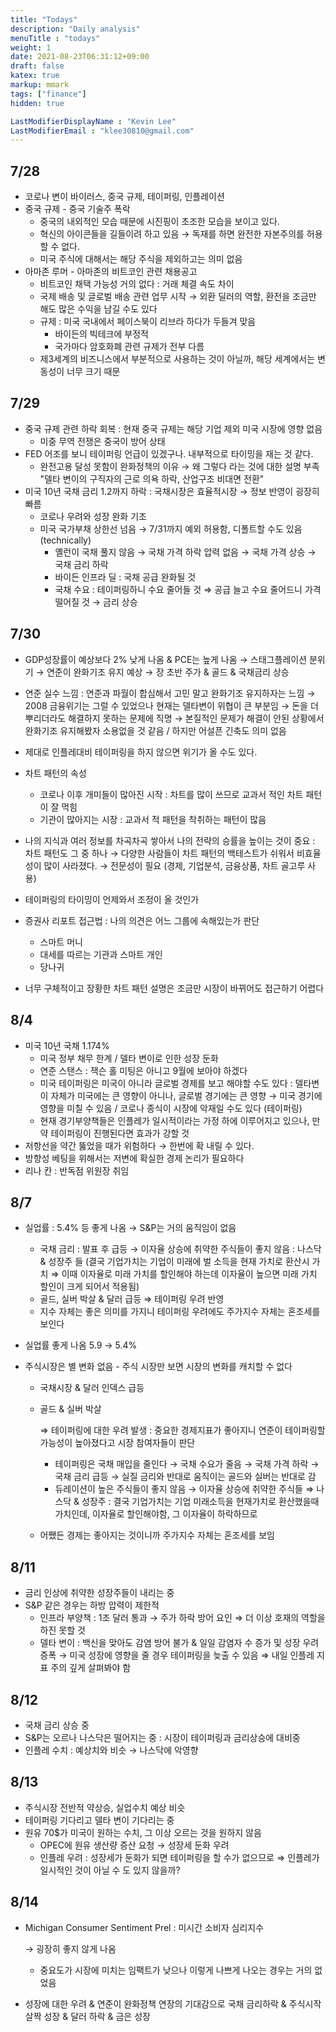 ```yaml
---
title: "Todays"
description: "Daily analysis"
menuTitle : "todays"
weight: 1
date: 2021-08-23T06:31:12+09:00
draft: false
katex: true
markup: mmark
tags: ["finance"]
hidden: true

LastModifierDisplayName : "Kevin Lee"
LastModifierEmail : "klee30810@gmail.com"
---
```


## 7/28

- 코로나 변이 바이러스, 중국 규제, 테이퍼링, 인플레이션
- 중국 규제 - 중국 기술주 폭락
  - 중국의 내외적인 모습 때문에 시진핑이 초조한 모습을 보이고 있다.
  - 혁신의 아이콘들을 길들이려 하고 있음 → 독재를 하면 완전한 자본주의를 허용할 수 없다.
  - 미국 주식에 대해서는 해당 주식을 제외하고는 의미 없음
- 아마존 루머 - 아마존의 비트코인 관련 채용공고
  - 비트코인 채택 가능성 거의 없다 : 거래 체결 속도 차이
  - 국제 배송 및 글로벌 배송 관련 업무 시작 → 외환 딜러의 역할, 환전을 조금만 해도 많은 수익을 남길 수도 있다
  - 규제 : 미국 국내에서 페이스북이 리브라 하다가 두들겨 맞음
    - 바이든의 빅테크에 부정적
    - 국가마다 암호화폐 관련 규제가 전부 다름
  - 제3세계의 비즈니스에서 부분적으로 사용하는 것이 아닐까, 해당 세계에서는 변동성이 너무 크기 때문



## 7/29

- 중국 규제 관련 하락 회복 : 현재 중국 규제는 해당 기업 제외 미국 시장에 영향 없음
  - 미중 무역 전쟁은 중국이 방어 상태
- FED 어조를 보니 테이퍼링 언급이 있겠구나. 내부적으로 타이밍을 재는 것 같다.
  - 완전고용 달성 못함이 완화정책의 이유 → 왜 그렇다 라는 것에 대한 설명 부족 "델타 변이의 구직자의 근로 의욕 하락, 산업구조 비대면 전환"
- 미국 10년 국채 금리 1.2까지 하락 : 국채시장은 효율적시장 → 정보 반영이 굉장히 빠름
  - 코로나 우려와 성장 완화 기조
  - 미국 국가부채 상한선 넘음 → 7/31까지 예외 허용함, 디폴트할 수도 있음(technically)
    - 옐런이 국채 풀지 않음 → 국채 가격 하락 압력 없음 → 국채 가격 상승 → 국채 금리 하락
    - 바이든 인프라 딜 : 국채 공급 완화될 것
    - 국채 수요 : 테이퍼링하니 수요 줄어들 것 ⇒ 공급 늘고 수요 줄어드니 가격 떨어질 것 → 금리 상승



## 7/30

- GDP성장률이 예상보다 2% 낮게 나옴 & PCE는 높게 나옴 → 스태그플레이션 분위기 → 연준이 완화기조 유지 예상 → 장 초반 주가 & 골드 & 국채금리 상승

- 연준 실수 느낌 : 연준과 파월이 합심해서 고민 말고 완화기조 유지하자는 느낌 → 2008 금융위기는 그럴 수 있었으나 현재는 델타변이 위협이 큰 부분임 → 돈을 더 뿌리더라도 해결하지 못하는 문제에 직명 → 본질적인 문제가 해결이 안된 상황에서 완화기조 유지해봤자 소용없을 것 같음 / 하지만 어설픈 긴축도 의미 없음

- 제대로 인플레대비 테이퍼링을 하지 않으면 위기가 올 수도 있다.

- 차트 패턴의 속성

  - 코로나 이후 개미들이 많아진 시작 : 차트를 많이 쓰므로 교과서 적인 차트 패턴이 잘 먹힘
  - 기관이 많아지는 시장 : 교과서 적 패턴을 착취하는 패턴이 많음

- 나의 지식과 여러 정보를 차곡차곡 쌓아서 나의 전략의 승률을 높이는 것이 중요 : 차트 패턴도 그 중 하나 → 다양한 사람들이 차트 패턴의 백테스트가 쉬워서 비효율성이 많이 사라졌다. → 전문성이 필요 (경제, 기업분석, 금융상품, 차트 골고루 사용)

- 테이퍼링의 타이밍이 언제와서 조정이 올 것인가

- 증권사 리포트 접근법 : 나의 의견은 어느 그룹에 속해있는가 판단

  - 스마트 머니
  - 대세를 따르는 기관과 스마트 개인
  - 당나귀

- 너무 구체적이고 장황한 차트 패턴 설명은 조금만 시장이 바뀌어도 접근하기 어렵다

  

## 8/4

- 미국 10년 국채 1.174%
  - 미국 정부 채무 한계 / 델타 변이로 인한 성장 둔화
  - 연준 스탠스 : 잭슨 홀 미팅은 아니고 9월에 보아야 하겠다 
  - 미국 테이퍼링은 미국이 아니라 글로벌 경제를 보고 해야할 수도 있다 : 델타변이 자체가 미국에는 큰 영향이 아니나, 글로벌 경기에는 큰 영향 → 미국 경기에 영향을 미칠 수 있음 / 코로나 종식이 시장에 악재일 수도 있다 (테이퍼링)
  - 현재 경기부양책들은 인플레가 일시적이라는 가정 하에 이루어지고 있으나, 만약 테이퍼링이 진행된다면 효과가 강할 것
- 저항선을 약간 뚫었을 때가 위험하다 → 한번에 확 내릴 수 있다.
- 방향성 베팅을 위해서는 저변에 확실한 경제 논리가 필요하다
- 리나 칸 : 반독점 위원장 취임



## 8/7 

- 실업률 : 5.4% 등 좋게 나옴 → S&P는 거의 움직임이 없음
  - 국채 금리 : 발표 후 급등 → 이자율 상승에 취약한 주식들이 좋지 않음 : 나스닥 & 성장주 들 (결국 기업가치는 기업이 미래에 벌 소득을 현재 가치로 환산시 가치 ⇒ 이때 이자율로 미래 가치를 할인해야 하는데 이자율이 높으면 미래 가치 할인이 크게 되어서 적용됨)
  - 골드, 실버 박살 & 달러 급등 ⇒ 테이퍼링 우려 반영
  - 지수 자체는 좋은 의미를 가지니 테이퍼링 우려에도 주가지수 자체는 혼조세를 보인다
  
- 실업률 좋게 나옴 5.9 → 5.4%

- 주식시장은 별 변화 없음 - 주식 시장만 보면 시장의 변화를 캐치할 수 없다

  - 국채시장 & 달러 인덱스 급등

  - 골드 & 실버 박살

    ⇒ 테이퍼링에 대한 우려 발생 : 중요한 경제지표가 좋아지니 연준이 테이퍼링할 가능성이 높아졌다고 시장 참여자들이 판단

    - 테이퍼링은 국채 매입을 줄인다 → 국채 수요가 줄음 → 국채 가격 하락 → 국채 금리 급등 → 실질 금리와 반대로 움직이는 골드와 실버는 반대로 감
    - 듀레이션이 높은 주식들이 좋지 않음 → 이자율 상승에 취약한 주식들 ⇒ 나스닥 & 성장주 : 결국 기업가치는 기업 미래소득을 현재가치로 환산했을때 가치인데, 이자율로 할인해야함, 그 이자율이 하락하므로 

  - 어쨌든 경제는 좋아지는 것이니까 주가지수 자체는 혼조세를 보임

## 8/11

- 금리 인상에 취약한 성장주들이 내리는 중
- S&P 같은 경우는 하방 압력이 제한적
  - 인프라 부양책 : 1조 달러 통과 → 주가 하락 방어 요인 ⇒ 더 이상 호재의 역할을 하진 못할 것
  - 델타 변이 : 백신을 맞아도 감염 방어 불가 & 일일 감염자 수 증가 및 성장 우려 증폭 → 미국 성장에 영향을 줄 경우 테이퍼링을 늦출 수 있음 ⇒ 내일 인플레 지표 주의 깊게 살펴봐야 함

## 8/12

- 국채 금리 상승 중
- S&P는 오르나 나스닥은 떨어지는 중 : 시장이 테이퍼링과 금리상승에 대비중
- 인플레 수치 : 예상치와 비슷 → 나스닥에 악영향

## 8/13

- 주식시장 전반적 약상승, 실업수치 예상 비슷
- 테이퍼링 기다리고 델타 변이 기다리는 중
- 원유 70$가 미국이 원하는 수치, 그 이상 오르는 것을 원하지 않음
  - OPEC에 원유 생산량 증산 요청 → 성장세 둔화 우려
  - 인플레 우려 : 성장세가 둔화가 되면 테이퍼링을 할 수가 없으므로 ⇒ 인플레가 일시적인 것이 아닐 수 도 있지 않을까?

## 8/14

- Michigan Consumer Sentiment Prel : 미시간 소비자 심리지수

  → 굉장히 좋지 않게 나옴

  - 중요도가 시장에 미치는 임팩트가 낮으나 이렇게 나쁘게 나오는 경우는 거의 없었음

- 성장에 대한 우려 & 연준이 완화정책 연장의 기대감으로 국채 금리하락 & 주식시작 살짝 성장 & 달러 하락 & 금은 성장
